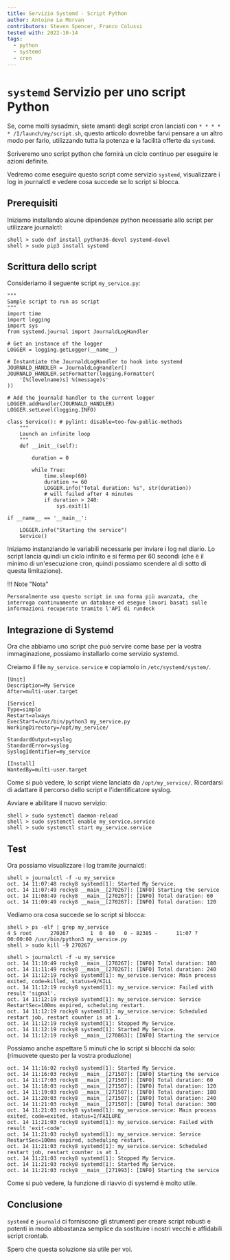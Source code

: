 ```yaml
---
title: Servizio Systemd - Script Python
author: Antoine Le Morvan
contributors: Steven Spencer, Franco Colussi
tested with: 2022-10-14
tags:
  - python
  - systemd
  - cron
---
```


# `systemd` Servizio per uno script Python

Se, come molti sysadmin, siete amanti degli script cron lanciati con `* * * * * /I/launch/my/script.sh`, questo articolo dovrebbe farvi pensare a un altro modo per farlo, utilizzando tutta la potenza e la facilità offerte da `systemd`.

Scriveremo uno script python che fornirà un ciclo continuo per eseguire le azioni definite.

Vedremo come eseguire questo script come servizio `systemd`, visualizzare i log in journalctl e vedere cosa succede se lo script si blocca.

## Prerequisiti

Iniziamo installando alcune dipendenze python necessarie allo script per utilizzare journalctl:

```
shell > sudo dnf install python36-devel systemd-devel
shell > sudo pip3 install systemd
```

## Scrittura dello script

Consideriamo il seguente script `my_service.py`:

```
"""
Sample script to run as script
"""
import time
import logging
import sys
from systemd.journal import JournaldLogHandler

# Get an instance of the logger
LOGGER = logging.getLogger(__name__)

# Instantiate the JournaldLogHandler to hook into systemd
JOURNALD_HANDLER = JournaldLogHandler()
JOURNALD_HANDLER.setFormatter(logging.Formatter(
    '[%(levelname)s] %(message)s'
))

# Add the journald handler to the current logger
LOGGER.addHandler(JOURNALD_HANDLER)
LOGGER.setLevel(logging.INFO)

class Service(): # pylint: disable=too-few-public-methods
    """
    Launch an infinite loop
    """
    def __init__(self):

        duration = 0

        while True:
            time.sleep(60)
            duration += 60
            LOGGER.info("Total duration: %s", str(duration))
            # will failed after 4 minutes
            if duration > 240:
                sys.exit(1)

if __name__ == '__main__':

    LOGGER.info("Starting the service")
    Service()
```

Iniziamo instanziando le variabili necessarie per inviare i log nel diario. Lo script lancia quindi un ciclo infinito e si ferma per 60 secondi (che è il minimo di un'esecuzione cron, quindi possiamo scendere al di sotto di questa limitazione).

!!! Note "Nota"

    Personalmente uso questo script in una forma più avanzata, che interroga continuamente un database ed esegue lavori basati sulle informazioni recuperate tramite l'API di rundeck

## Integrazione di Systemd

Ora che abbiamo uno script che può servire come base per la vostra immaginazione, possiamo installarlo come servizio systemd.

Creiamo il file `my_service.service` e copiamolo in `/etc/systemd/system/`.

```
[Unit]
Description=My Service
After=multi-user.target

[Service]
Type=simple
Restart=always
ExecStart=/usr/bin/python3 my_service.py
WorkingDirectory=/opt/my_service/

StandardOutput=syslog
StandardError=syslog
SyslogIdentifier=my_service

[Install]
WantedBy=multi-user.target
```

Come si può vedere, lo script viene lanciato da `/opt/my_service/`. Ricordarsi di adattare il percorso dello script e l'identificatore syslog.

Avviare e abilitare il nuovo servizio:

```
shell > sudo systemctl daemon-reload
shell > sudo systemctl enable my_service.service
shell > sudo systemctl start my_service.service
```

## Test

Ora possiamo visualizzare i log tramite journalctl:

```
shell > journalctl -f -u my_service
oct. 14 11:07:48 rocky8 systemd[1]: Started My Service.
oct. 14 11:07:49 rocky8 __main__[270267]: [INFO] Starting the service
oct. 14 11:08:49 rocky8 __main__[270267]: [INFO] Total duration: 60
oct. 14 11:09:49 rocky8 __main__[270267]: [INFO] Total duration: 120
```

Vediamo ora cosa succede se lo script si blocca:

```
shell > ps -elf | grep my_service
4 S root      270267       1  0  80   0 - 82385 -      11:07 ?        00:00:00 /usr/bin/python3 my_service.py
shell > sudo kill -9 270267
```

```
shell > journalctl -f -u my_service
oct. 14 11:10:49 rocky8 __main__[270267]: [INFO] Total duration: 180
oct. 14 11:11:49 rocky8 __main__[270267]: [INFO] Total duration: 240
oct. 14 11:12:19 rocky8 systemd[1]: my_service.service: Main process exited, code=killed, status=9/KILL
oct. 14 11:12:19 rocky8 systemd[1]: my_service.service: Failed with result 'signal'.
oct. 14 11:12:19 rocky8 systemd[1]: my_service.service: Service RestartSec=100ms expired, scheduling restart.
oct. 14 11:12:19 rocky8 systemd[1]: my_service.service: Scheduled restart job, restart counter is at 1.
oct. 14 11:12:19 rocky8 systemd[1]: Stopped My Service.
oct. 14 11:12:19 rocky8 systemd[1]: Started My Service.
oct. 14 11:12:19 rocky8 __main__[270863]: [INFO] Starting the service
```

Possiamo anche aspettare 5 minuti che lo script si blocchi da solo: (rimuovete questo per la vostra produzione)

```
oct. 14 11:16:02 rocky8 systemd[1]: Started My Service.
oct. 14 11:16:03 rocky8 __main__[271507]: [INFO] Starting the service
oct. 14 11:17:03 rocky8 __main__[271507]: [INFO] Total duration: 60
oct. 14 11:18:03 rocky8 __main__[271507]: [INFO] Total duration: 120
oct. 14 11:19:03 rocky8 __main__[271507]: [INFO] Total duration: 180
oct. 14 11:20:03 rocky8 __main__[271507]: [INFO] Total duration: 240
oct. 14 11:21:03 rocky8 __main__[271507]: [INFO] Total duration: 300
oct. 14 11:21:03 rocky8 systemd[1]: my_service.service: Main process exited, code=exited, status=1/FAILURE
oct. 14 11:21:03 rocky8 systemd[1]: my_service.service: Failed with result 'exit-code'.
oct. 14 11:21:03 rocky8 systemd[1]: my_service.service: Service RestartSec=100ms expired, scheduling restart.
oct. 14 11:21:03 rocky8 systemd[1]: my_service.service: Scheduled restart job, restart counter is at 1.
oct. 14 11:21:03 rocky8 systemd[1]: Stopped My Service.
oct. 14 11:21:03 rocky8 systemd[1]: Started My Service.
oct. 14 11:21:03 rocky8 __main__[271993]: [INFO] Starting the service
```

Come si può vedere, la funzione di riavvio di systemd è molto utile.

## Conclusione

`systemd` e `journald` ci forniscono gli strumenti per creare script robusti e potenti in modo abbastanza semplice da sostituire i nostri vecchi e affidabili script crontab.

Spero che questa soluzione sia utile per voi.
